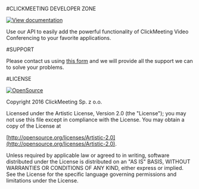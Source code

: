 #CLICKMEETING DEVELOPER ZONE

[![View documentation][2]][1]

Use our API to easily add the powerful functionality of ClickMeeting Video Conferencing to your favorite applications.

[1]: https://github.com/ClickMeeting/DevZone/tree/master/API/README.md
[2]: https://raw.github.com/ClickMeeting/DevZone/master/API/icon.png

#SUPPORT

Please contact us using [this form](http://www.clickmeeting.com/contact_us.html) and we will provide all the support we can to solve your problems.

#LICENSE

<a href="http://opensource.org/"><img src="http://opensource.org/trademarks/opensource/OSI-Approved-License-100x137.png" alt="OpenSource"/></a>

Copyright 2016 ClickMeeting Sp. z o.o.

Licensed under the Artistic License, Version 2.0 (the "License"); you may not use this file except in compliance with the License. You may obtain a copy of the License at

[http://opensource.org/licenses/Artistic-2.0](http://opensource.org/licenses/Artistic-2.0).

Unless required by applicable law or agreed to in writing, software distributed under the License is distributed on an "AS IS" BASIS, WITHOUT WARRANTIES OR CONDITIONS OF ANY KIND, either express or implied. See the License for the specific language governing permissions and limitations under the License.
